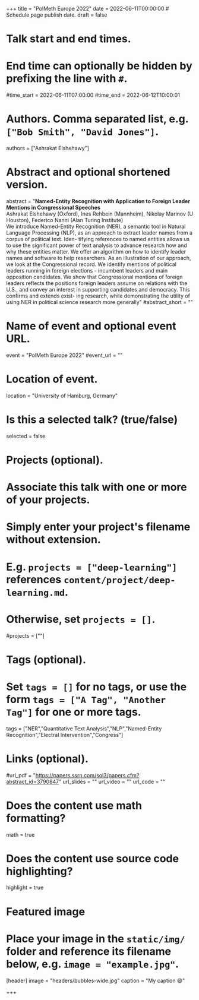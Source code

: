 
+++
title = "PolMeth Europe 2022"
date = 2022-06-11T00:00:00  # Schedule page publish date.
draft = false

# Talk start and end times.
#   End time can optionally be hidden by prefixing the line with `#`.
#time_start = 2022-06-11T07:00:00
#time_end = 2022-06-12T10:00:01

# Authors. Comma separated list, e.g. `["Bob Smith", "David Jones"]`.
authors = ["Ashrakat Elshehawy"]

# Abstract and optional shortened version.
abstract = "**Named-Entity Recognition with Application to Foreign Leader Mentions in Congressional Speeches** <br> Ashrakat Elshehawy (Oxford), Ines Rehbein (Mannheim), Nikolay Marinov (U Houston), Federico Nanni (Alan Turing Institute) <br> We introduce Named-Entity Recognition (NER), a semantic tool in Natural Language Processing (NLP), as an approach to extract leader names from a corpus of political text. Iden- tifying references to named entities allows us to use the significant power of text analysis to advance research how and why these entities matter. We offer an algorithm on how to identify leader names and software to help researchers. As an illustration of our approach, we look at the Congressional record. We identify mentions of political leaders running in foreign elections - incumbent leaders and main opposition candidates. We show that Congressional mentions of foreign leaders reflects the positions foreign leaders assume on relations with the U.S., and convey an interest in supporting candidates and democracy. This confirms and extends exist- ing research, while demonstrating the utility of using NER in political science research more generally"
#abstract_short = ""

# Name of event and optional event URL.
event = "PolMeth Europe 2022"
#event_url = ""

# Location of event.
location = "University of Hamburg, Germany"

# Is this a selected talk? (true/false)
selected = false

# Projects (optional).
#   Associate this talk with one or more of your projects.
#   Simply enter your project's filename without extension.
#   E.g. `projects = ["deep-learning"]` references `content/project/deep-learning.md`.
#   Otherwise, set `projects = []`.
#projects = [""]

# Tags (optional).
#   Set `tags = []` for no tags, or use the form `tags = ["A Tag", "Another Tag"]` for one or more tags.
tags = ["NER","Quantitative Text Analysis","NLP","Named-Entity Recognition","Electral Intervention","Congress"]

# Links (optional).
#url_pdf = "https://papers.ssrn.com/sol3/papers.cfm?abstract_id=3790847"
url_slides = ""
url_video = ""
url_code = ""

# Does the content use math formatting?
math = true

# Does the content use source code highlighting?
highlight = true

# Featured image
# Place your image in the `static/img/` folder and reference its filename below, e.g. `image = "example.jpg"`.
[header]
image = "headers/bubbles-wide.jpg"
caption = "My caption :smile:"

+++

